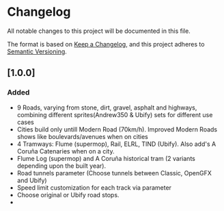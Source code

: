 # Changelog

All notable changes to this project will be documented in this file.

The format is based on [Keep a Changelog](https://keepachangelog.com/en/1.0.0/),
and this project adheres to [Semantic Versioning](https://semver.org/spec/v2.0.0.html).

<!--
## [Unreleased]

### Added 
### Changed
### Fixed
-->
## [1.0.0]

### Added

- 9 Roads, varying from stone, dirt, gravel, asphalt and highways, combining different sprites(Andrew350 & Ubify) sets for different use cases
- Cities build only untill Modern Road (70km/h). Improved Modern Roads shows like boulevards/avenues when on cities
- 4 Tramways: Flume (supermop), Rail, ELRL, TIND (Ubify). Also add's A Coruña Catenaries when on a city.
- Flume Log (supermop) and A Coruña historical tram (2 variants depending upon the built year).
- Road tunnels parameter (Choose tunnels between Classic, OpenGFX and Ubify)
- Speed limit customization for each track via parameter
- Choose original or Ubify road stops.
- 
